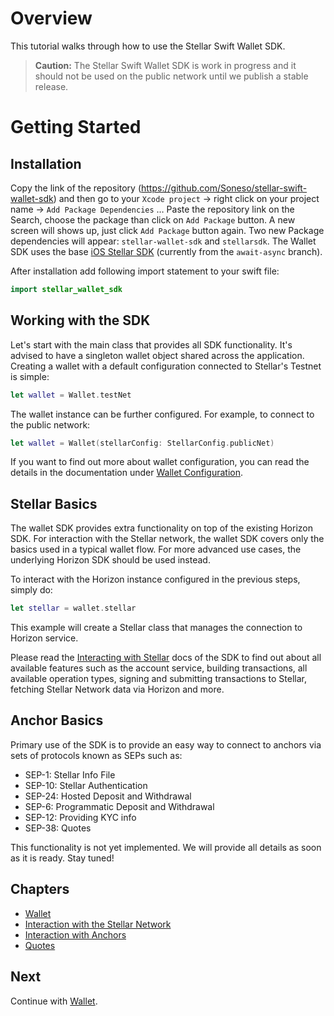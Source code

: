 # Overview

This tutorial walks through how to use the Stellar Swift Wallet SDK. 

> **Caution:**
The Stellar Swift Wallet SDK is work in progress and it should not be used on the public network until we publish a stable release.

# Getting Started

## Installation

Copy the link of the repository (https://github.com/Soneso/stellar-swift-wallet-sdk) and then go to your `Xcode project` -> right click on your project name -> `Add Package Dependencies` … Paste the repository link on the Search, choose the package than click on `Add Package` button. A new screen will shows up, just click `Add Package` button again. Two new Package dependencies will appear: `stellar-wallet-sdk` and `stellarsdk`. The Wallet SDK uses the base [iOS Stellar SDK](https://github.com/Soneso/stellar-ios-mac-sdk) (currently from the `await-async` branch).


After installation add following import statement to your swift file:

```swift
import stellar_wallet_sdk
```

## Working with the SDK

Let's start with the main class that provides all SDK functionality. It's advised to have a singleton wallet object shared across the application. Creating a wallet with a default configuration connected to Stellar's Testnet is simple:

```swift
let wallet = Wallet.testNet
```

The wallet instance can be further configured. For example, to connect to the public network:

```swift
let wallet = Wallet(stellarConfig: StellarConfig.publicNet)
```

If you want to find out more about wallet configuration, you can read the details in the documentation under [Wallet Configuration](./docs/wallet.md).

## Stellar Basics

The wallet SDK provides extra functionality on top of the existing Horizon SDK. For interaction with the Stellar network, the wallet SDK covers only the basics used in a typical wallet flow. For more advanced use cases, the underlying Horizon SDK should be used instead.

To interact with the Horizon instance configured in the previous steps, simply do:

```swift
let stellar = wallet.stellar
```

This example will create a Stellar class that manages the connection to Horizon service.

Please read the [Interacting with Stellar](stellar.md) docs of the SDK to find out about all available features such as the account service, building transactions, all available operation types, signing and submitting transactions to Stellar, fetching Stellar Network data via Horizon and more.

## Anchor Basics

Primary use of the SDK is to provide an easy way to connect to anchors via sets of protocols known as SEPs such as:

- SEP-1: Stellar Info File
- SEP-10: Stellar Authentication
- SEP-24: Hosted Deposit and Withdrawal
- SEP-6: Programmatic Deposit and Withdrawal
- SEP-12: Providing KYC info
- SEP-38: Quotes

This functionality is not yet implemented. We will provide all details as soon as it is ready. Stay tuned!

## Chapters

- [Wallet](wallet.md)
- [Interaction with the Stellar Network](stellar.md)
- [Interaction with Anchors](anchors.md)
- [Quotes](quotes.md)

## Next

Continue with [Wallet](https://github.com/Soneso/stellar-swift-wallet-sdk/blob/main/docs/wallet.md).

